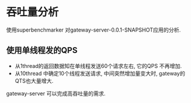 # 吞吐量分析

使用superbenchmarker 对gateway-server-0.0.1-SNAPSHOT应用的分析. 

## 使用单线程发的QPS

- 从1thread的返回数据知在单线程发送60个请求左右, 它的QPS 不再增加.
- 从10thread 中确定10个线程发送请求, 中间突然增加量变大时, gateway的QTS也大量增大. 

gateway-server 可以完成高吞吐量的需求.
